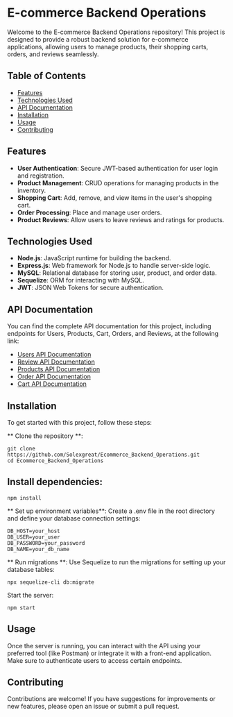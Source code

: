 # E-commerce Backend Operations
Welcome to the E-commerce Backend Operations repository! This project is designed to provide a robust backend solution for e-commerce applications, allowing users to manage products, their shopping carts, orders, and reviews seamlessly.

## Table of Contents
- [Features](#features)
- [Technologies Used](#technologies-used)
- [API Documentation](#api-documentation)
- [Installation](#installation)
- [Usage](#usage)
- [Contributing](#contributing)

## Features
- **User Authentication**: Secure JWT-based authentication for user login and registration.
- **Product Management**: CRUD operations for managing products in the inventory.
- **Shopping Cart**: Add, remove, and view items in the user's shopping cart.
- **Order Processing**: Place and manage user orders.
- **Product Reviews**: Allow users to leave reviews and ratings for products.

## Technologies Used
- **Node.js**: JavaScript runtime for building the backend.
- **Express.js**: Web framework for Node.js to handle server-side logic.
- **MySQL**: Relational database for storing user, product, and order data.
- **Sequelize**: ORM for interacting with MySQL.
- **JWT**: JSON Web Tokens for secure authentication.

## API Documentation
You can find the complete API documentation for this project, including endpoints for Users, Products, Cart, Orders, and Reviews, at the following link:

- [Users API Documentation](https://documenter.getpostman.com/view/35184158/2sAXqwZfBv)
- [Review API Documentation](https://documenter.getpostman.com/view/35184158/2sAXqwZfC4)
- [Products API Documentation](https://documenter.getpostman.com/view/35184158/2sAXqwZfGU)
- [Order API Documentation ](https://documenter.getpostman.com/view/35184158/2sAXqwZfRE)
- [Cart API Documentation](https://documenter.getpostman.com/view/35184158/2sAXqwZfVb)

## Installation
To get started with this project, follow these steps:

** Clone the repository **:

```
git clone https://github.com/Solexgreat/Ecommerce_Backend_Operations.git
cd Ecommerce_Backend_Operations
```
## Install dependencies: 
```
npm install
```
 ** Set up environment variables**: Create a .env file in the root directory and define your database connection settings:

```
DB_HOST=your_host
DB_USER=your_user
DB_PASSWORD=your_password
DB_NAME=your_db_name
```
** Run migrations **: Use Sequelize to run the migrations for setting up your database tables:
```
npx sequelize-cli db:migrate
```
Start the server:
```
npm start
```
## Usage
Once the server is running, you can interact with the API using your preferred tool (like Postman) or integrate it with a front-end application. Make sure to authenticate users to access certain endpoints.

## Contributing
Contributions are welcome! If you have suggestions for improvements or new features, please open an issue or submit a pull request.
